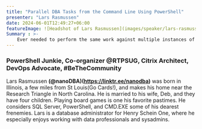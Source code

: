 ```yaml
---
title: "Parallel DBA Tasks from the Command Line Using PowerShell"
presenter: "Lars Rasmussen"
date: 2024-06-01T12:49:27+06:00
featureImage: ![Headshot of Lars Rasmussen](images/speaker/lars-rasmussen.jpg?raw=true "Lars Rasmussen")
Summary : >-
    Ever needed to perform the same work against multiple instances of SQL Server? How could multiple instances have their error logs searched using multithreaded approaches? What are the considerations for organizing multiple result sets or troubleshooting errors from some of the targeted instances? In this session specific approaches will be demonstrated and scripts provided that you can add to your  toolbox of parallel approaches as an admin at scale.
---
```

### PowerShell Junkie, Co-organizer @RTPSUG, Citrix Architect, DevOps Advocate, #BeTheCommunity


Lars Rasmussen **(@nanoDBA)(https://linktr.ee/nanodba)** was born in Illinois, a few miles from St Louis(Go Cards!), and makes his home near the Research Triangle in North Carolina. He is married to his wife, Deb, and they have four children. Playing board games is one his favorite pastimes. He considers SQL Server, PowerShell, and CMD.EXE some of his dearest frenemies. Lars is a database administrator for Henry Schein One, where he especially enjoys working with data professionals and sysadmins.
